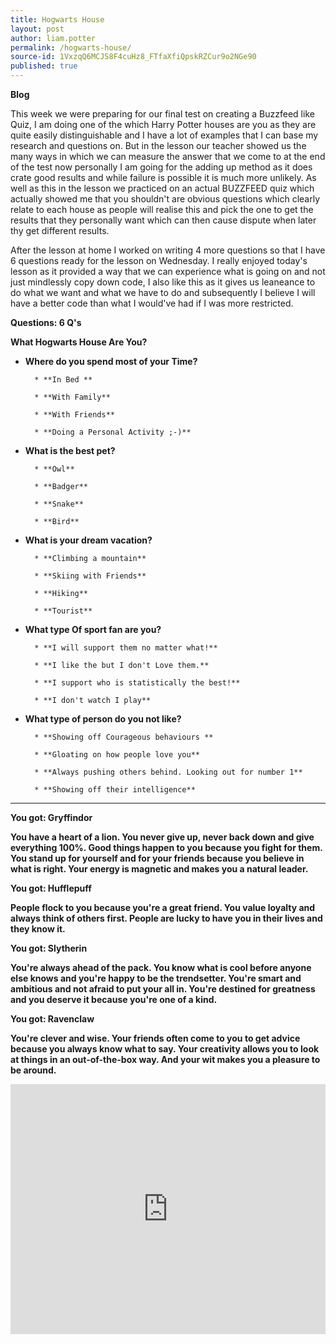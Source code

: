 ```yaml
---
title: Hogwarts House
layout: post
author: liam.potter
permalink: /hogwarts-house/
source-id: 1VxzqQ6MCJS8F4cuHz8_FTfaXfiQpskRZCur9o2NGe90
published: true
---
```

**Blog**

This week we were preparing for our final test on creating a Buzzfeed like Quiz, I am doing one of the which Harry Potter houses are you as they are quite easily distinguishable and I have a lot of examples that I can base my research and questions on. But in the lesson our teacher showed us the many ways in which we can measure the answer that we come to at the end of the test now personally I am going for the adding up method as it does crate good results and while failure is possible it is much more unlikely. As well as this in the lesson we practiced on an actual BUZZFEED quiz which actually showed me that you shouldn't are obvious questions which clearly relate to each house as people will realise this and pick the one to get the results that they personally want which can then cause dispute when later thy get different results. 

After the lesson at home I worked on writing 4 more questions so that I have 6 questions ready for the lesson on Wednesday. I really enjoyed today's lesson as it provided a way that we can experience what is going on and not just mindlessly copy down code, I also like this as it gives us leaneance to do what we want and what we have to do and subsequently I believe I will have a better code than what I would've had if I was more restricted.

**Questions: 6 Q's**

**What Hogwarts House Are You?**

* **Where do you spend most of your Time?**

        * **In Bed **

        * **With Family**

        * **With Friends**

        * **Doing a Personal Activity ;-)**

* **What is the best pet?**

        * **Owl**

        * **Badger**

        * **Snake**

        * **Bird**

* **What is your dream vacation?**

        * **Climbing a mountain**

        * **Skiing with Friends**

        * **Hiking**

        * **Tourist**

* **What type Of sport fan are you?**

        * **I will support them no matter what!**

        * **I like the but I don't Love them.**

        * **I support who is statistically the best!**

        * **I don't watch I play**

* **What type of person do you not like?**

        * **Showing off Courageous behaviours **

        * **Gloating on how people love you**

        * **Always pushing others behind. Looking out for number 1**

        * **Showing off their intelligence**

**	**

**You got: Gryffindor**

**You have a heart of a lion. You never give up, never back down and give everything 100%. Good things happen to you because you fight for them. You stand up for yourself and for your friends because you believe in what is right. Your energy is magnetic and makes you a natural leader.**

**You got: Hufflepuff**

**People flock to you because you're a great friend. You value loyalty and always think of others first. People are lucky to have you in their lives and they know it.**

**You got: Slytherin**

**You're always ahead of the pack. You know what is cool before anyone else knows and you're happy to be the trendsetter. You're smart and ambitious and not afraid to put your all in. You're destined for greatness and you deserve it because you're one of a kind.**

**You got: Ravenclaw**

**You're clever and wise. Your friends often come to you to get advice because you always know what to say. Your creativity allows you to look at things in an out-of-the-box way. And your wit makes you a pleasure to be around.**

<iframe height="400px" width="100%" src="https://repl.it/@liampotter/FrivolousHandmadeZanzibardaygecko?lite=true" scrolling="no" frameborder="no" allowtransparency="true" allowfullscreen="true" sandbox="allow-forms allow-pointer-lock allow-popups allow-same-origin allow-scripts allow-modals"></iframe>
